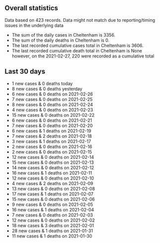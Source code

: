 <!-- summary_marker starts -->
## Overall statistics

 Data based on 423 records. Data might not match due to reporting/timing issues in the underlying data

- The sum of the daily cases in Cheltenham is 3356.
- The sum of the daily deaths in Cheltenham is 0.
- The last recorded cumulative cases total in Cheltenham is 3606.
- The last recorded cumulative death total in Cheltenham is None however, on the 2021-02-27, 220 were recorded as a cumulative total

## Last 30 days

- 1 new cases & 0 deaths today
- 8 new cases & 0 deaths yesterday
- 6 new cases & 0 deaths on 2021-02-26
- 7 new cases & 0 deaths on 2021-02-25
- 8 new cases & 0 deaths on 2021-02-24
- 4 new cases & 0 deaths on 2021-02-23
- 15 new cases & 0 deaths on 2021-02-22
- 6 new cases & 0 deaths on 2021-02-21
- 7 new cases & 0 deaths on 2021-02-20
- 6 new cases & 1 deaths on 2021-02-19
- 7 new cases & 2 deaths on 2021-02-18
- 3 new cases & 1 deaths on 2021-02-17
- 2 new cases & 0 deaths on 2021-02-16
- 2 new cases & 0 deaths on 2021-02-15
- 12 new cases & 0 deaths on 2021-02-14
- 15 new cases & 0 deaths on 2021-02-13
- 14 new cases & 0 deaths on 2021-02-12
- 16 new cases & 1 deaths on 2021-02-11
- 12 new cases & 0 deaths on 2021-02-10
- 4 new cases & 2 deaths on 2021-02-09
- 13 new cases & 0 deaths on 2021-02-08
- 17 new cases & 1 deaths on 2021-02-07
- 15 new cases & 0 deaths on 2021-02-06
- 9 new cases & 0 deaths on 2021-02-05
- 16 new cases & 1 deaths on 2021-02-04
- 7 new cases & 0 deaths on 2021-02-03
- 12 new cases & 0 deaths on 2021-02-02
- 18 new cases & 3 deaths on 2021-02-01
- 28 new cases & 1 deaths on 2021-01-31
- 11 new cases & 1 deaths on 2021-01-30

<!-- summary_marker ends -->
